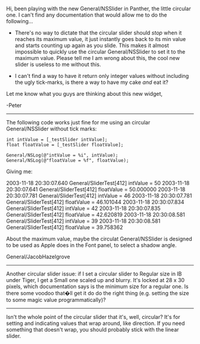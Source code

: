 Hi, been playing with the new General/NSSlider in Panther, the little circular one. I can't find any documentation that would allow me to do the following...

- There's no way to dictate that the circular slider should *stop* when it reaches its maximum value, it just instantly goes back to its min value and starts counting up again as you slide. This makes it almost impossible to quickly use the circular General/NSSlider to set it to the maximum value. Please tell me I am wrong about this, the cool new slider is useless to me without this.

- I can't find a way to have it return only integer values without including the ugly tick-marks, is there a way to have my cake *and* eat it?

Let me know what you guys are thinking about this new widget,

-Peter

----

The following code works just fine for me using an circular General/NSSlider without tick marks:

    
    int intValue = [_testSlider intValue];
    float floatValue = [_testSlider floatValue];
    
    General/NSLog(@"intValue = %i", intValue);
    General/NSLog(@"floatValue = %f", floatValue);


Giving me:
    
2003-11-18 20:30:07.640 General/SliderTest[412] intValue = 50
2003-11-18 20:30:07.641 General/SliderTest[412] floatValue = 50.000000
2003-11-18 20:30:07.781 General/SliderTest[412] intValue = 46
2003-11-18 20:30:07.781 General/SliderTest[412] floatValue = 46.101044
2003-11-18 20:30:07.834 General/SliderTest[412] intValue = 42
2003-11-18 20:30:07.835 General/SliderTest[412] floatValue = 42.620819
2003-11-18 20:30:08.581 General/SliderTest[412] intValue = 39
2003-11-18 20:30:08.581 General/SliderTest[412] floatValue = 39.758362


About the maximum value, maybe the circulat General/NSSlider  is designed to be used as Apple does in the Font panel, to select a shadow angle.

General/JacobHazelgrove

----

Another circular slider issue: if I set a circular slider to Regular size in IB under Tiger, I get a Small one scaled up and blurry. It's locked at 28 x 30 pixels, which documentation says is the minimum size for a regular one. Is there some voodoo that�ll get it do do the right thing (e.g. setting the size to some magic value programmatically)?

----

Isn't the whole point of the circular slider that it's, well, circular? It's for setting and indicating values that wrap around, like direction. If you need something that doesn't wrap, you should probably stick with the linear slider.